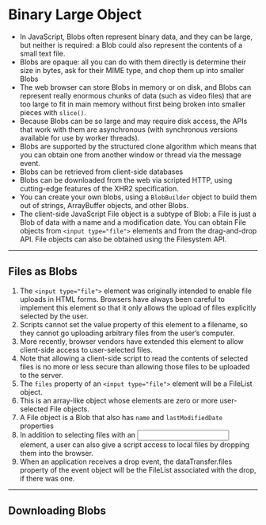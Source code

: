 # Binary Large Object
* In JavaScript, Blobs often represent binary data, and they can be large, but neither is required: a Blob could also represent the contents of a small text file.
* Blobs are opaque: all you can do with them directly is determine their size in bytes, ask for their MIME type, and chop them up into smaller Blobs
* The web browser can store Blobs in memory or on disk, and Blobs can represent really enormous chunks of data (such as video files) that are too large to fit in main memory without first being broken into smaller pieces with `slice()`.
* Because Blobs can be so large and may require disk access, the APIs that work with them are asynchronous (with synchronous versions available for use by worker threads).
* Blobs are supported by the structured clone algorithm which means that you can obtain one from another window or thread via the message event.
* Blobs can be retrieved from client-side databases
* Blobs can be downloaded from the web via scripted HTTP, using cutting-edge
features of the XHR2 specification.
* You can create your own blobs, using a `BlobBuilder` object to build them out of strings, ArrayBuffer objects, and other Blobs.
* The client-side JavaScript File object is a subtype of Blob: a File is just a Blob of data with a name and a modification date. You can obtain File objects from `<input type="file">` elements and from the drag-and-drop API. File objects can also be obtained using the Filesystem API.

***
## Files as Blobs
1. The `<input type="file">` element was originally intended to enable file uploads in HTML forms. Browsers have always been careful to implement this element so that it only allows the upload of files explicitly selected by the user.
2. Scripts cannot set the value property of this element to a filename, so they cannot go uploading arbitrary files from the user’s computer.
3. More recently, browser vendors have extended this element to allow client-side access to user-selected files.
4. Note that allowing a client-side script to read the contents of selected files is no more or less secure than allowing those files to be uploaded to the server.
5. The `files` property of an `<input type="file">` element will be a FileList object.
6. This is an array-like object whose elements are zero or more user-selected File objects.
7. A File object is a Blob that also has `name` and `lastModifiedDate` properties
8. In addition to selecting files with an <input> element, a user can also give a script access to local files by dropping them into the browser.
9. When an application receives a drop event, the dataTransfer.files property of the event object will be the FileList associated with the drop, if there was one.

***
## Downloading Blobs
